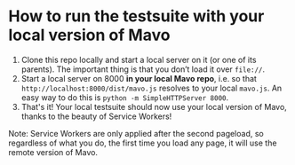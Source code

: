 # How to run the testsuite with your local version of Mavo

1. Clone this repo locally and start a local server on it (or one of its parents). The important thing is that you don’t load it over `file://`.
2. Start a local server on 8000 **in your local Mavo repo**, i.e. so that `http://localhost:8000/dist/mavo.js` resolves to your local `mavo.js`. An easy way to do this is `python -m SimpleHTTPServer 8000`.
3. That's it! Your local testsuite should now use your local version of Mavo, thanks to the beauty of Service Workers!

Note: Service Workers are only applied after the second pageload, so regardless of what you do, the first time you load any page, it will use the remote version of Mavo.

